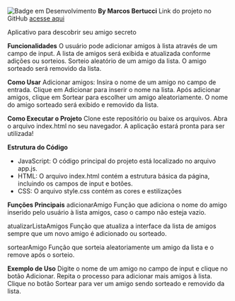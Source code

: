 ![Badge em Desenvolvimento](http://img.shields.io/static/v1?label=STATUS&message=EM%20DESENVOLVIMENTO&color=GREEN&style=for-the-badge)
**By Marcos Bertucci** 
Link do projeto no GitHub [acesse aqui](https://github.com/MarcosBertucci/Challenge-Alura-Amigo-Secreto "Title")

Aplicativo para descobrir seu amigo secreto

**Funcionalidades**
O usuário pode adicionar amigos à lista através de um campo de input.
A lista de amigos será exibida e atualizada conforme adições ou sorteios.
Sorteio aleatório de um amigo da lista. O amigo sorteado será removido da lista.

**Como Usar**
Adicionar amigos:
Insira o nome de um amigo no campo de entrada.
Clique em Adicionar para inserir o nome na lista.
Após adicionar amigos, clique em Sortear para escolher um amigo aleatoriamente.
O nome do amigo sorteado será exibido e removido da lista.

**Como Executar o Projeto**
Clone este repositório ou baixe os arquivos.
Abra o arquivo index.html no seu navegador.
A aplicação estará pronta para ser utilizada!

**Estrutura do Código**
 * JavaScript: O código principal do projeto está localizado no arquivo app.js.
 * HTML: O arquivo index.html contém a estrutura básica da página, incluindo os campos de input e botões.
 * CSS: O arquivo style.css contém as cores e estilizações

**Funções Principais**
adicionarAmigo
Função que adiciona o nome do amigo inserido pelo usuário à lista amigos, caso o campo não esteja vazio.

atualizarListaAmigos
Função que atualiza a interface da lista de amigos sempre que um novo amigo é adicionado ou sorteado.

sortearAmigo
Função que sorteia aleatoriamente um amigo da lista e o remove após o sorteio.

**Exemplo de Uso**
Digite o nome de um amigo no campo de input e clique no botão Adicionar.
Repita o processo para adicionar mais amigos à lista.
Clique no botão Sortear para ver um amigo sendo sorteado e removido da lista.
